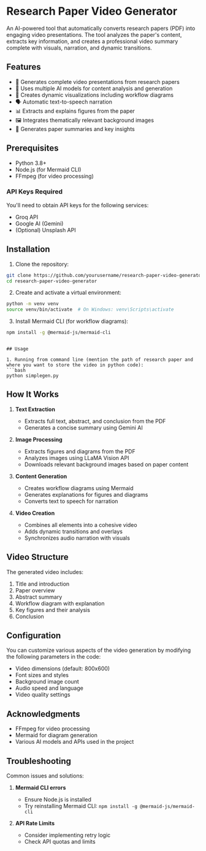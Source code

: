 # Research Paper Video Generator

An AI-powered tool that automatically converts research papers (PDF) into engaging video presentations. The tool analyzes the paper's content, extracts key information, and creates a professional video summary complete with visuals, narration, and dynamic transitions.

## Features

- 🎥 Generates complete video presentations from research papers
- 🤖 Uses multiple AI models for content analysis and generation
- 🎨 Creates dynamic visualizations including workflow diagrams
- 🗣️ Automatic text-to-speech narration
- 📊 Extracts and explains figures from the paper
- 🖼️ Integrates thematically relevant background images
- 📝 Generates paper summaries and key insights

## Prerequisites

- Python 3.8+
- Node.js (for Mermaid CLI)
- FFmpeg (for video processing)

### API Keys Required
You'll need to obtain API keys for the following services:
- Groq API
- Google AI (Gemini)
- (Optional) Unsplash API

## Installation

1. Clone the repository:
```bash
git clone https://github.com/yourusername/research-paper-video-generator.git
cd research-paper-video-generator
```

2. Create and activate a virtual environment:
```bash
python -m venv venv
source venv/bin/activate  # On Windows: venv\Scripts\activate
```

3. Install Mermaid CLI (for workflow diagrams):
```bash
npm install -g @mermaid-js/mermaid-cli
```
```

## Usage

1. Running from command line (mention the path of research paper and where you want to store the video in python code):
```bash
python simplegen.py
```

## How It Works

1. **Text Extraction**
   - Extracts full text, abstract, and conclusion from the PDF
   - Generates a concise summary using Gemini AI

2. **Image Processing**
   - Extracts figures and diagrams from the PDF
   - Analyzes images using LLaMA Vision API
   - Downloads relevant background images based on paper content

3. **Content Generation**
   - Creates workflow diagrams using Mermaid
   - Generates explanations for figures and diagrams
   - Converts text to speech for narration

4. **Video Creation**
   - Combines all elements into a cohesive video
   - Adds dynamic transitions and overlays
   - Synchronizes audio narration with visuals

## Video Structure

The generated video includes:
1. Title and introduction
2. Paper overview
3. Abstract summary
4. Workflow diagram with explanation
5. Key figures and their analysis
6. Conclusion

## Configuration

You can customize various aspects of the video generation by modifying the following parameters in the code:

- Video dimensions (default: 800x600)
- Font sizes and styles
- Background image count
- Audio speed and language
- Video quality settings

## Acknowledgments

- FFmpeg for video processing
- Mermaid for diagram generation
- Various AI models and APIs used in the project

## Troubleshooting

Common issues and solutions:

1. **Mermaid CLI errors**
   - Ensure Node.js is installed
   - Try reinstalling Mermaid CLI: `npm install -g @mermaid-js/mermaid-cli`

2. **API Rate Limits**
   - Consider implementing retry logic
   - Check API quotas and limits
